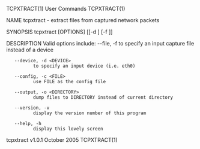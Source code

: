 TCPXTRACT(1)                                                                           User Commands                                                                          TCPXTRACT(1)

NAME
       tcpxtract - extract files from captured network packets

SYNOPSIS
       tcpxtract [OPTIONS] [[-d <DEVICE>] [-f <FILE>]]

DESCRIPTION
   Valid options include:
       --file, -f <FILE>
              to specify an input capture file instead of a device

       --device, -d <DEVICE>
              to specify an input device (i.e. eth0)

       --config, -c <FILE>
              use FILE as the config file

       --output, -o <DIRECTORY>
              dump files to DIRECTORY instead of current directory

       --version, -v
              display the version number of this program

       --help, -h
              display this lovely screen

tcpxtract v1.0.1                                                                       October 2005                                                                           TCPXTRACT(1)
